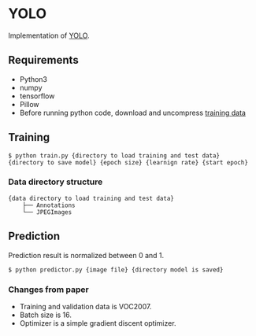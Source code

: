 # YOLO
Implementation of [YOLO](https://arxiv.org/abs/1506.02640).

## Requirements
* Python3
* numpy
* tensorflow
* Pillow
* Before running python code, download and uncompress [training data](http://host.robots.ox.ac.uk/pascal/VOC/voc2007/VOCtrainval_06-Nov-2007.tar)

## Training
```
$ python train.py {directory to load training and test data} {directory to save model} {epoch size} {learnign rate} {start epoch}
```

### Data directory structure
```
{data directory to load training and test data}
    ├── Annotations
    └── JPEGImages
```

## Prediction
Prediction result is normalized between 0 and 1.
```
$ python predictor.py {image file} {directory model is saved}
```

### Changes from paper
* Training and validation data is VOC2007.
* Batch size is 16.
* Optimizer is a simple gradient discent optimizer.
